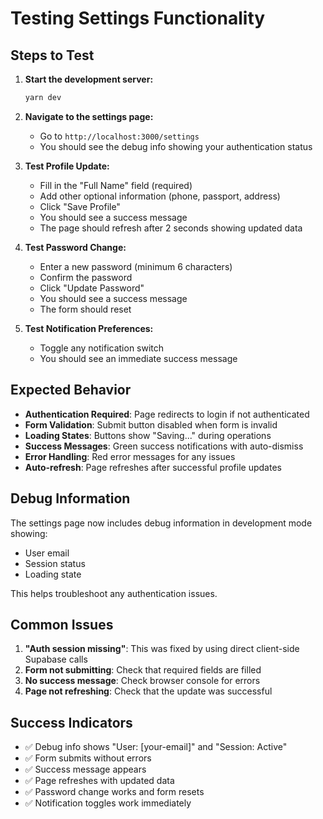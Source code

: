 # Testing Settings Functionality

## Steps to Test

1. **Start the development server:**

   ```bash
   yarn dev
   ```

2. **Navigate to the settings page:**

   - Go to `http://localhost:3000/settings`
   - You should see the debug info showing your authentication status

3. **Test Profile Update:**

   - Fill in the "Full Name" field (required)
   - Add other optional information (phone, passport, address)
   - Click "Save Profile"
   - You should see a success message
   - The page should refresh after 2 seconds showing updated data

4. **Test Password Change:**

   - Enter a new password (minimum 6 characters)
   - Confirm the password
   - Click "Update Password"
   - You should see a success message
   - The form should reset

5. **Test Notification Preferences:**
   - Toggle any notification switch
   - You should see an immediate success message

## Expected Behavior

- **Authentication Required**: Page redirects to login if not authenticated
- **Form Validation**: Submit button disabled when form is invalid
- **Loading States**: Buttons show "Saving..." during operations
- **Success Messages**: Green success notifications with auto-dismiss
- **Error Handling**: Red error messages for any issues
- **Auto-refresh**: Page refreshes after successful profile updates

## Debug Information

The settings page now includes debug information in development mode showing:

- User email
- Session status
- Loading state

This helps troubleshoot any authentication issues.

## Common Issues

1. **"Auth session missing"**: This was fixed by using direct client-side Supabase calls
2. **Form not submitting**: Check that required fields are filled
3. **No success message**: Check browser console for errors
4. **Page not refreshing**: Check that the update was successful

## Success Indicators

- ✅ Debug info shows "User: [your-email]" and "Session: Active"
- ✅ Form submits without errors
- ✅ Success message appears
- ✅ Page refreshes with updated data
- ✅ Password change works and form resets
- ✅ Notification toggles work immediately
